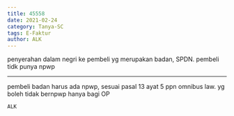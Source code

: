 ```yaml
---
title: 45558
date: 2021-02-24
category: Tanya-SC
tags: E-Faktur
author: ALK
---
```


penyerahan dalam negri ke pembeli yg merupakan badan, SPDN. pembeli tidk punya npwp

---

pembeli badan harus ada npwp, sesuai pasal 13 ayat 5 ppn omnibus law. yg boleh tidak bernpwp hanya bagi OP

`ALK`
